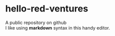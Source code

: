 # hello-red-ventures
A public repository on github </br>
I like using __markdown__ syntax in this handy editor.
